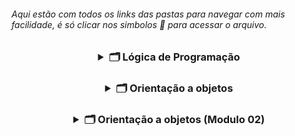 <h6 align="left"> Aqui estão com todos os links das pastas para navegar com mais facilidade, é só clicar nos simbolos 📂  para acessar o arquivo. </h4>

<h3 align="center">   
<details>
<summary> 🗂️ Lógica de Programação </summary> <br>
<h5 align=left>
<a href="https://github.com/gladsonsimoes/ExerciciosDeExemplo_Java/tree/main/logica_de_programacao/variaveis_e_constantes/"> 📂 </a> 01. Variaveis e constantes <br> <br>
    <a href="https://github.com/gladsonsimoes/ConteudoJava/tree/main/src/com/company/logica_de_programacao/operadores/">  📂 </a>  02. Operadores <br><br>
    <a href="https://github.com/gladsonsimoes/ConteudoJava/tree/main/src/com/company/logica_de_programacao/estrutura_de_decisao/">  📂 </a>  03. Estrutura De Decisao <br><br>
    <a href="https://github.com/gladsonsimoes/ConteudoJava/tree/main/src/com/company/logica_de_programacao/Iteracao/">  📂 </a>  04. Iteracao <br><br>
    <a href="https://github.com/gladsonsimoes/ConteudoJava/tree/main/src/com/company/logica_de_programacao/vetores/">  📂 </a>  05. Vetores <br><br>
    <a href="https://github.com/gladsonsimoes/ConteudoJava/tree/main/src/com/company/logica_de_programacao/metodos/">  📂 </a>  06. Metodos <br><br>
    <a href="https://github.com/gladsonsimoes/ConteudoJava/tree/main/src/com/company/logica_de_programacao/programacao_orientada_a_objetos/">  📂 </a>  07. programacao orientada a objetos <br><br>
    <a href="https://github.com/gladsonsimoes/ConteudoJava/tree/main/src/com/company/logica_de_programacao/leitura_e_escrita_de_dados_em_arquivos/">  📂 </a>  08. leitura e escrita de dados em arquivos <br><br>
    <a href="https://github.com/gladsonsimoes/ConteudoJava/tree/main/src/com/company/logica_de_programacao/algoritmos_avancado/">  📂 </a>  09. Algoritmos avançado<br><br>
</details> 
    
<h3 align="center">
<details>
<summary> 🗂️ Orientação a objetos </summary>
 <h4 align=left>
   <details>
    <summary> 📁 Parte 1 </summary> <br>    
       <h5>
        <a href="/">  📂 </a> 01 - Criando atributos de objetos <br><br>
         <a href="/"> 📂 </a> 02 - Composição Objetos <br><br>
         <a href="/"> 📂 </a> 03 - Valores Padrão <br><br>
         <a href="/"> 📂 </a> 04 - array <br><br>
        </h5>
      </h4>
    
 <h4 align="left">
   <details>
     <summary>📁 Parte 2 </summary> <br>
     <h5>
     <a href="/"> 📂 </a> 05 - o objeto This <br><br>
     <a href="/"> 📂 </a> 06 - Teste Construtor(Construtores) <br><br>
     <a href="/"> 📂 </a> 07 - Encapsulamento <br><br>
     <a href="/"> 📂 </a> 08 - modificador_de_acesso_default <br><br>
     <a href="/"> 📂 </a> 09 - modificadores_static_e_final <br><br>
     <a href="/"> 📂 </a> 10 - desafio_objeto_this_e_construtores <br><br>
     <a href="/"> 📂 </a> 11 - desafio_static_e_final (5_11)<br><br>
     <a href="/"> 📂 </a> 12 - enumeracoes (5_12) <br><br>
     <a href="/"> 📂 </a> 13 - desafio_pacotes_e_enumeracoes (5_13) <br><br>
     <a href="/"> 📂 </a> 14 - heranca_e_modificador_protected (5_14) <br><br>
     <a href="/"> 📂 </a> 15 - sobreposicao (5_16) <br><br>
     <a href="/"> 📂 </a> 16 - desafio heranca e sobreposicao (5_17) <br><br>
     <a href="/"> 📂 </a> 17 - sobrecarga (5_18)<br><br>
     <a href="/"> 📂 </a> 18 - exercicio_sobrecarga (5_19)<br><br>
     <a href="/"> 📂 </a> 19 - polimorfismo - cast de objeto (5_20)<br><br>
     <a href="/"> 📂 </a> 20 - Classes Abstratas (5_21)<br><br>
     <a href="/"> 📂 </a> 21 - desafio_polimorfismo_e_classes_abstrata (5_22)<br><br>
     <a href="/"> 📂 </a> 22 - interfaces (5_23)<br><br>
     <a href="/"> 📂 </a> 23 - exercicio_interface_e_polimorfismo (5_24) <br><br> 
   </h5>
  </h4>
    
<h4 align="left">
 <details>
  <summary> 📁 Tópicos avançados </summary> <br>
    <a href="/"> 📂 </a> 24 - classe java lang math (6_2) <br><br> 
    <a href="/"> 📂 </a> 25 - Desafio classe java lang math (6_3)<br><br> 
    <a href="/"> 📂 </a> 26 - tratando e lancando_excecoes (6_4)<br><br> 
    <a href="/"> 📂 </a> 27 - desafio excecoes (6_5)<br><br> 
    <a href="/"> 📂 </a> 28 - Classes StringBuffer e StringBuilder (6_6)<br><br> 
    <a href="/"> 📂 </a> 29 - trabalhando com datas (6_7)<br><br> 
    <a href="/"> 📂 </a> 30 - desafio datas (6_8)<br><br> 
    <a href="/"> 📂 </a> 31 - trabalhando com numeros (6_9)<br><br> 
    <a href="/"> 📂 </a> 32 - desafio numeros (6_10)<br><br> 
    <a href="/"> 📂 </a> 33 - collections framework (6_11)<br><br> 
    <a href="/"> 📂 </a> 34 - metodos equals e hashCode (6_12)<br><br> 
    <a href="/"> 📂 </a> 35 - desafio collections (6_13)<br><br> 
    <a href="/"> 📂 </a> 36 - ordenando objetos (6_18)<br><br> 
  </h4>
       
<h4 align="left">
<details>
  <summary> 📁 Mais detalhes e frameworks </summary> <br>
    <a href="/"> 📂 </a> 37 - metodos_da_classe_string (7_1)<br><br>
    <a href="/"> 📂 </a> 38 - joptionpane (7_2) <br><br>
    </details>
<h4 align="left">
<details>
  <summary> 📁 Serializacao </summary> <br> 
    <a href=""> 📂 </a> 39 - salvando e lendo objetos em arquivo (9_1) <br><br>
    <a href=""> 📂 </a> 40 - enviando objetos na rede (9_2) <br><br>
    </details>
<h4 align="left">
 <details>
   <summary> 📁 Novidades do java 7 </summary><br>    
    <a href=""> 📂 </a> 41 - separador de digitos em literais numericos (10_1) <br><br>
    <a href=""> 📂 </a> 42 - Switch case com String (10_2)<br><br>
    <a href=""> 📂 </a> 43 - Diamond (10_3) <br><br>
    <a href=""> 📂 </a> 44 - try with resources e multi catch (10_4) <br><br>
  </details>
</details>

<h3 align="center">
<details>
    <summary> 🗂️ Orientação a objetos (Modulo 02) </summary>
    <h4 align="left">
      <details>
        <summary> 📁 Novidades do Java 8 </summary> <br>    
        <a href=""> 📂 </a> 47 - introducao_ao_lambda (11_1) <br><br>
        <a href=""> 📂 </a> 48 - referencia_a_metodos (11_2)<br><br>
        <a href=""> 📂 </a> 49 - Interfaces Funcionais (11-3)<br><br>
        <a href=""> 📂 </a> 50 - Introdução ao Stream (11-4)<br><br>
        <a href=""> 📂 </a> 51 - Api de Data (11-8)<br><br>
      </h4>
     </details>

</details>
    
    
    


